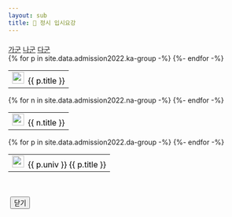 ```yaml
---
layout: sub
title: 🥇 정시 입시요강
---
```

<div style="margin:20px 0 50px 0">
    <nav>
        <div class="nav nav-tabs" id="nav-tab" role="tablist" style="border:none;">
            <a class="nav-item nav-link active" id="nav-home-tab" data-toggle="tab" href="#nav-home" role="tab" aria-controls="nav-home" aria-selected="true">가군</a>
            <a class="nav-item nav-link" id="nav-profile-tab" data-toggle="tab" href="#nav-profile" role="tab" aria-controls="nav-profile" aria-selected="false">나군</a>
            <a class="nav-item nav-link" id="nav-contact-tab" data-toggle="tab" href="#nav-contact" role="tab" aria-controls="nav-contact" aria-selected="false">다군</a>
        </div>
    </nav>
    <div class="tab-content" id="nav-tabContent">
        <!-- 가군 -->
        <div class="tab-pane fade show active" id="nav-home" role="tabpanel" aria-labelledby="nav-home-tab">
            <table class="table table-condensed">
                <tbody>
                    {% for p in site.data.admission2022.ka-group -%}
                        <tr>
                            <td><a data-toggle="modal" href="#admission" onclick="loadImage({{forloop.index}}, '{{p.image-url}}', '{{p.title}}')" style="text-decoration:none;color:black"><img src="/assets/img/logo/{% include logo_func.html univ=p.univ %}" width="24px" height="24px" style="margin-right:8px"/>{{ p.title }}</a></td>
                        </tr>
                    {%- endfor -%}
                </tbody>
            </table>
        </div>
        <!-- 나군 -->
        <div class="tab-pane fade" id="nav-profile" role="tabpanel" aria-labelledby="nav-profile-tab">
            <table class="table table-condensed">
                <tbody>
                    {% for n in site.data.admission2022.na-group -%}
                        <tr>
                            <td>
                                <a data-toggle="modal" href="#admission" onclick="loadImage({{forloop.index}}, '{{n.image-url}}', '{{n.title}}')" style="text-decoration:none;color:black"><img src="/assets/img/logo/{% include logo_func.html univ=n.univ %}" width="24px" height="24px" style="margin-right:8px"/>{{ n.title }}</a>
                            </td>
                        </tr>
                    {%- endfor -%}
                </tbody>
            </table>
        </div>
        <!-- 다군 -->
        <div class="tab-pane fade" id="nav-contact" role="tabpanel" aria-labelledby="nav-contact-tab">
          <table class="table table-condensed">
                <tbody>
                    {% for p in site.data.admission2022.da-group -%}
                        <tr>
                            <td><a data-toggle="modal" href="#admission" onclick="loadImage({{forloop.index}}, '{{p.image-url}}', '{{p.title}}')" style="text-decoration:none;color:black"><img src="/assets/img/logo/{% include logo_func.html univ=p.univ %}" width="24px" height="24px" style="margin-right:8px"/>{{ p.univ }}&nbsp;{{ p.title }}</a></td>
                        </tr>
                    {%- endfor -%}
                </tbody>
            </table>
        </div>
    </div>
</div>

<div class="portfolio-modal modal fade" id="admission" tabindex="-1" role="dialog" aria-hidden="true">
    <div class="modal-dialog">
      <div class="modal-content" style="padding-bottom: 30px">
        <div class="close-modal" data-dismiss="modal">
          <div class="lr">
            <div class="rl"></div>
          </div>
        </div>
        <div class="container">
          <div class="row">
            <div class="col-lg-8 mx-auto" style="padding:0">
              <div class="modal-body" style="padding:0">
                <img class="img-fluid d-block mx-auto" id="admissionImg" alt="">
                <button class="btn btn-primary" data-dismiss="modal" type="button" style="text-align:right;">
                  <i class="fas fa-times" ></i>  닫기
                </button>
              </div>
            </div>
          </div>
        </div>
      </div>
    </div>
  </div>

<script type="text/javascript">
$(document).ready(function () {
    $("#admission").on("hidden.bs.modal", function () {
        $("body").css("position", "relative");
    });
  
});

const loadImage = function(index, img_url, title) {
    $("body").css("position", "fixed");
    $("#admissionImg").attr("src", img_url);
    $("#admissionImg").attr("alt", title);
}
</script>